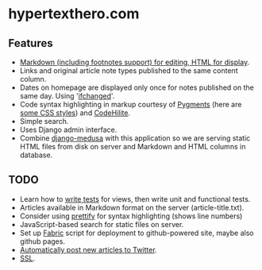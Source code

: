 # hypertexthero.com

Features
----

- [Markdown (including footnotes support) for editing, HTML for display](https://code.djangoproject.com/wiki/UsingMarkup).
- Links and original article note types published to the same content column.
- Dates on homepage are displayed only once for notes published on the same day. Using '[ifchanged](https://docs.djangoproject.com/en/dev/ref/templates/builtins/?from=olddocs#ifchanged)'.
- Code syntax highlighting in markup courtesy of [Pygments](http://pygments.org/) (here are [some CSS styles](https://github.com/richleland/pygments-css)) and [CodeHilite](http://pythonhosted.org/Markdown/extensions/code_hilite.html).
- Simple search.
- Uses Django admin interface.
- Combine [django-medusa](https://github.com/mtigas/django-medusa/) with this application so we are serving static HTML files from disk on server and Markdown and HTML columns in database.

## TODO

- Learn how to [write tests](http://www.tdd-django-tutorial.com/) for views, then write unit and functional tests.
- Articles available in Markdown format on the server (article-title.txt).
- Consider using [prettify](http://google-code-prettify.googlecode.com/svn/trunk/README.html) for syntax highlighting (shows line numbers)
- JavaScript-based search for static files on server.
- Set up [Fabric](http://docs.fabfile.org/en/1.6/tutorial.html) script for deployment to github-powered site, maybe also github pages.
- [Automatically post new articles to Twitter](http://djangosnippets.org/snippets/1339/).
- [SSL](https://www.tbray.org/ongoing/When/201x/2012/12/02/HTTPS).
